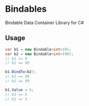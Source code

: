 # Bindables
Bindable Data Container Library for C#

## Usage

```cs
var b1 = new Bindable<int>(0);
var b2 = new Bindable<int>(99);
// b1 == 0
// b2 == 99

b1.BindTo(b2);
// b1 == 99
// b2 == 99

b1.Value = 5;
// b1 == 5
// b2 == 5
```
